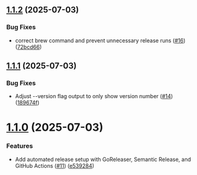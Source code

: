 ## [1.1.2](https://github.com/kennyparsons/gitbak/compare/v1.1.1...v1.1.2) (2025-07-03)


### Bug Fixes

* correct brew command and prevent unnecessary release runs ([#16](https://github.com/kennyparsons/gitbak/issues/16)) ([72bcd66](https://github.com/kennyparsons/gitbak/commit/72bcd66bb0b5ee093b4acaa8fbdb717e284ea986))

## [1.1.1](https://github.com/kennyparsons/gitbak/compare/v1.1.0...v1.1.1) (2025-07-03)


### Bug Fixes

* Adjust --version flag output to only show version number ([#14](https://github.com/kennyparsons/gitbak/issues/14)) ([189674f](https://github.com/kennyparsons/gitbak/commit/189674f3fd725e755a9e5b1822f2df178da849d7))

# [1.1.0](https://github.com/kennyparsons/gitbak/compare/v1.0.0...v1.1.0) (2025-07-03)


### Features

* Add automated release setup with GoReleaser, Semantic Release, and GitHub Actions ([#11](https://github.com/kennyparsons/gitbak/issues/11)) ([e539284](https://github.com/kennyparsons/gitbak/commit/e53928402cb1ea217e2c8c8f824d2b06e2b95f3c))
